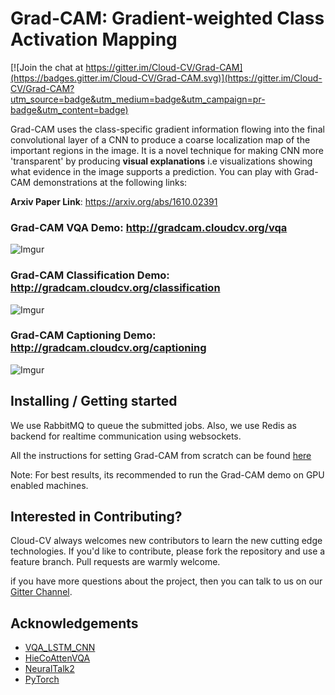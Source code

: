 
# Grad-CAM: Gradient-weighted Class Activation Mapping

[![Join the chat at https://gitter.im/Cloud-CV/Grad-CAM](https://badges.gitter.im/Cloud-CV/Grad-CAM.svg)](https://gitter.im/Cloud-CV/Grad-CAM?utm_source=badge&utm_medium=badge&utm_campaign=pr-badge&utm_content=badge)

Grad-CAM uses the class-specific gradient information flowing into the final convolutional layer of a CNN to produce a coarse localization map of the important regions in the image. It is a novel technique for making CNN more 'transparent' by producing **visual explanations** i.e visualizations showing what evidence in the image supports a prediction. You can play with Grad-CAM demonstrations at the following links:

**Arxiv Paper Link**: https://arxiv.org/abs/1610.02391

### Grad-CAM VQA Demo: http://gradcam.cloudcv.org/vqa


![Imgur](http://i.imgur.com/6jB4lAq.gif)

### Grad-CAM Classification Demo: http://gradcam.cloudcv.org/classification


![Imgur](http://i.imgur.com/a1IiQg4.gif)

### Grad-CAM Captioning Demo: http://gradcam.cloudcv.org/captioning


![Imgur](http://i.imgur.com/BsOOpIn.gif)

## Installing / Getting started

We use RabbitMQ to queue the submitted jobs. Also, we use Redis as backend for realtime communication using websockets.

All the instructions for setting Grad-CAM from scratch can be found  [here](https://github.com/Cloud-CV/Grad-CAM/blob/master/INSTALLATION.md)

Note: For best results, its recommended to run the Grad-CAM demo on GPU enabled machines.

## Interested in Contributing?

Cloud-CV always welcomes new contributors to learn the new cutting edge technologies. If you'd like to contribute, please fork the repository and use a feature branch. Pull requests are warmly welcome.

if you have more questions about the project, then you can talk to us on our [Gitter Channel](https://gitter.im/Cloud-CV/Grad-CAM).  

## Acknowledgements

- [VQA_LSTM_CNN](https://github.com/VT-vision-lab/VQA_LSTM_CNN)
- [HieCoAttenVQA](https://github.com/jiasenlu/HieCoAttenVQA)
- [NeuralTalk2](https://github.com/karpathy/neuraltalk2/)
- [PyTorch](https://github.com/hughperkins/pytorch)

